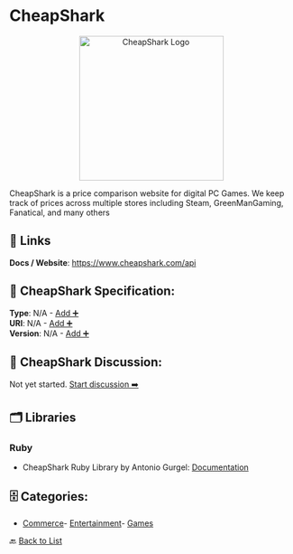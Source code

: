 # CheapShark
<p align="center">
    <img width="256" src="https://raw.githubusercontent.com/apis-list/apis-list/main/apis/cheapshark/logo_256x256.png" alt="CheapShark Logo"/>
</p>
CheapShark is a price comparison website for digital PC Games.  We keep track of prices across multiple stores including Steam, GreenManGaming, Fanatical, and many others

##  🔗 Links
**Docs / Website**: https://www.cheapshark.com/api

## 🧬 CheapShark Specification:
**Type**: N/A - [Add ➕](https://github.com/apis-list/apis-list/edit/main/apis.yaml#L2798)  
**URI**: N/A - [Add ➕](https://github.com/apis-list/apis-list/edit/main/apis.yaml#L2798)  
**Version**: N/A - [Add ➕](https://github.com/apis-list/apis-list/edit/main/apis.yaml#L2798)

## 💬 CheapShark Discussion:
Not yet started. [Start discussion ➡️](https://github.com/apis-list/apis-list/discussions/new)

## 🗂️ Libraries
### Ruby
- CheapShark Ruby Library by Antonio Gurgel: [Documentation](https://github.com/GA114/cheapshark)


## 🗄️ Categories:
- [Commerce](https://github.com/apis-list/apis-list#commerce-)- [Entertainment](https://github.com/apis-list/apis-list#entertainment-)- [Games](https://github.com/apis-list/apis-list#games-)

🔙  [Back to List](https://github.com/apis-list/apis-list)
